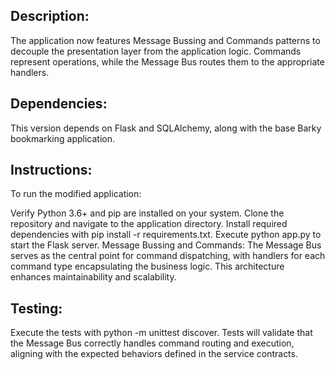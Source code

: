 ## Description:
The application now features Message Bussing and Commands patterns to decouple the presentation layer from the application logic. Commands represent operations, while the Message Bus routes them to the appropriate handlers.

## Dependencies:
This version depends on Flask and SQLAlchemy, along with the base Barky bookmarking application.

## Instructions:
To run the modified application:

Verify Python 3.6+ and pip are installed on your system.
Clone the repository and navigate to the application directory.
Install required dependencies with pip install -r requirements.txt.
Execute python app.py to start the Flask server.
Message Bussing and Commands:
The Message Bus serves as the central point for command dispatching, with handlers for each command type encapsulating the business logic. This architecture enhances maintainability and scalability.

## Testing:
Execute the tests with python -m unittest discover. Tests will validate that the Message Bus correctly handles command routing and execution, aligning with the expected behaviors defined in the service contracts.